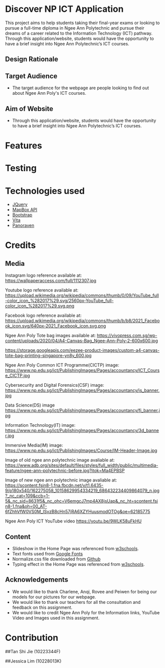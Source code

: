 # Discover NP ICT Application
This project aims to help students taking their final-year exams or looking to pursue a full-time diploma in Ngee Ann Polytechnic and pursue their dreams of a career related to the Information Technology (ICT) pathway. Through this application/website, students would have the opportunity to have a brief insight into Ngee Ann Polytechnic’s ICT courses.
## Design Rationale

## Target Audience
* The target audience for the webpage are people looking to find out about Ngee Ann Poly's ICT courses.
## Aim of Website
* Through this application/website, students would have the opportunity to have a brief insight into Ngee Ann Polytechnic’s ICT courses.

# Features


# Testing

# Technologies used
- [JQuery](https://jquery.com)
- [MapBox API](https://docs.mapbox.com/help/tutorials/getting-started-directions-api/)
- [Bootstrap](https://cdn.jsdelivr.net/npm/bootstrap@4.5.3/dist/css/bootstrap.min.css)
- [Vita](https://cdn.jsdelivr.net/npm/bootstrap@4.5.3/dist/css/bootstrap.min.css)
- [Panoraven](https://panoraven.com/en/share-360-photo)

# Credits
## Media
Instagram logo reference available at:
https://wallpaperaccess.com/full/1112307.jpg

Youtube logo reference available at:
https://upload.wikimedia.org/wikipedia/commons/thumb/0/09/YouTube_full-color_icon_%282017%29.svg/2560px-YouTube_full-color_icon_%282017%29.svg.png

Facebook logo reference available at:
https://upload.wikimedia.org/wikipedia/commons/thumb/b/b8/2021_Facebook_icon.svg/640px-2021_Facebook_icon.svg.png

Ngee Ann Poly Tote bag images available at:
https://vivopress.com.sg/wp-content/uploads/2020/04/A4-Canvas-Bag_Ngee-Ann-Poly-2-600x600.jpg

https://storage.googleapis.com/eezee-product-images/custom-a4-canvas-tote-bag-printing-singapore-yn8y_600.jpg

Ngee Ann Poly Common ICT Programme(CICTP) image:
https://www.np.edu.sg/ict/PublishingImages/Pages/accountancy/ICT_Course_CICTP.jpg

Cybersecurity and Digital Forensics(CSF) image:
https://www.np.edu.sg/ict/PublishingImages/Pages/accountancy/is_banner.jpg

Data Science(DS) image
https://www.np.edu.sg/ict/PublishingImages/Pages/accountancy/fi_banner.jpg

Information Technology(IT) image:
https://www.np.edu.sg/ict/PublishingImages/Pages/accountancy/3d_banner.jpg

Immersive Media(IM) image:
https://www.np.edu.sg/ict/PublishingImages/Course/IM-Header-Image.jpg

Image of old ngee ann polytechnic image avaliable at:
https://www.adb.org/sites/default/files/styles/full_width/public/multimedia-feature/ngee-ann-polytechnic-before.jpg?itok=Ma4EPBSP

Image of new ngee ann polytechnic image avaliable at:
https://scontent.fsin8-1.fna.fbcdn.net/v/t1.6435-9/p180x540/162275058_10158629954334219_686432234409864079_n.jpg?_nc_cat=109&ccb=1-5&_nc_sid=8631f5&_nc_ohc=V6emgcJ7mp4AX8jsUap&_nc_ht=scontent.fsin8-1.fna&oh=00_AT-6fZhhVfW0VS0M_lSvzB8cHn57jRA6XZYHuusmodOTOg&oe=62185775

Ngee Ann Poly ICT YouTube video
https://youtu.be/9WLK58uFkHU

## Content
* Slideshow in the Home Page was referenced from [w3schools](https://www.w3schools.com/howto/howto_js_slideshow.asp).
* Text fonts used from [Google Fonts](https://fonts.google.com/)
* Normalize.css file downloaded from [Github](https://necolas.github.io/normalize.css/)
* Typing effect in the Home Page was referenced from [w3schools](https://www.sitepoint.com/css-typewriter-effect/).

## Acknowledgements
* We would like to thank Charlene, Anqi, Rovee and Peiwen for being our models for our pictures for our webpage.
* We would like to thank our teachers for all the consultation and feedback on this assignment.
* We would like to credit Ngee Ann Poly for the Information links, YouTube Video and Images used in this assignment.

# Contribution
##Tan Shi Jie (10223344F)

##Jessica Lim (10228013K)


